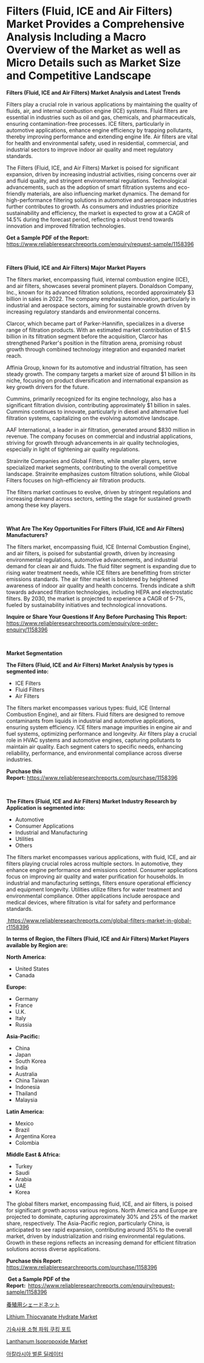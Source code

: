 <p><h1>Filters (Fluid, ICE and Air Filters) Market Provides a Comprehensive Analysis Including a Macro Overview of the Market as well as Micro Details such as Market Size and Competitive Landscape</h1></p><p><strong>Filters (Fluid, ICE and Air Filters) Market Analysis and Latest Trends</strong></p>
<p><p>Filters play a crucial role in various applications by maintaining the quality of fluids, air, and internal combustion engine (ICE) systems. Fluid filters are essential in industries such as oil and gas, chemicals, and pharmaceuticals, ensuring contamination-free processes. ICE filters, particularly in automotive applications, enhance engine efficiency by trapping pollutants, thereby improving performance and extending engine life. Air filters are vital for health and environmental safety, used in residential, commercial, and industrial sectors to improve indoor air quality and meet regulatory standards.</p><p>The Filters (Fluid, ICE, and Air Filters) Market is poised for significant expansion, driven by increasing industrial activities, rising concerns over air and fluid quality, and stringent environmental regulations. Technological advancements, such as the adoption of smart filtration systems and eco-friendly materials, are also influencing market dynamics. The demand for high-performance filtering solutions in automotive and aerospace industries further contributes to growth. As consumers and industries prioritize sustainability and efficiency, the market is expected to grow at a CAGR of 14.5% during the forecast period, reflecting a robust trend towards innovation and improved filtration technologies.</p></p>
<p><strong>Get a Sample PDF of the Report:&nbsp;</strong> <a href="https://www.reliableresearchreports.com/enquiry/request-sample/1158396">https://www.reliableresearchreports.com/enquiry/request-sample/1158396</a></p>
<p>&nbsp;</p>
<p><strong>Filters (Fluid, ICE and Air Filters) Major Market Players</strong></p>
<p><p>The filters market, encompassing fluid, internal combustion engine (ICE), and air filters, showcases several prominent players. Donaldson Company, Inc., known for its advanced filtration solutions, recorded approximately $3 billion in sales in 2022. The company emphasizes innovation, particularly in industrial and aerospace sectors, aiming for sustainable growth driven by increasing regulatory standards and environmental concerns.</p><p>Clarcor, which became part of Parker-Hannifin, specializes in a diverse range of filtration products. With an estimated market contribution of $1.5 billion in its filtration segment before the acquisition, Clarcor has strengthened Parker's position in the filtration arena, promising robust growth through combined technology integration and expanded market reach.</p><p>Affinia Group, known for its automotive and industrial filtration, has seen steady growth. The company targets a market size of around $1 billion in its niche, focusing on product diversification and international expansion as key growth drivers for the future.</p><p>Cummins, primarily recognized for its engine technology, also has a significant filtration division, contributing approximately $1 billion in sales. Cummins continues to innovate, particularly in diesel and alternative fuel filtration systems, capitalizing on the evolving automotive landscape.</p><p>AAF International, a leader in air filtration, generated around $830 million in revenue. The company focuses on commercial and industrial applications, striving for growth through advancements in air quality technologies, especially in light of tightening air quality regulations.</p><p>Strainrite Companies and Global Filters, while smaller players, serve specialized market segments, contributing to the overall competitive landscape. Strainrite emphasizes custom filtration solutions, while Global Filters focuses on high-efficiency air filtration products.</p><p>The filters market continues to evolve, driven by stringent regulations and increasing demand across sectors, setting the stage for sustained growth among these key players.</p></p>
<p>&nbsp;</p>
<p><strong>What Are The Key Opportunities For Filters (Fluid, ICE and Air Filters) Manufacturers?</strong></p>
<p><p>The filters market, encompassing fluid, ICE (Internal Combustion Engine), and air filters, is poised for substantial growth, driven by increasing environmental regulations, automotive advancements, and industrial demand for clean air and fluids. The fluid filter segment is expanding due to rising water treatment needs, while ICE filters are benefitting from stricter emissions standards. The air filter market is bolstered by heightened awareness of indoor air quality and health concerns. Trends indicate a shift towards advanced filtration technologies, including HEPA and electrostatic filters. By 2030, the market is projected to experience a CAGR of 5-7%, fueled by sustainability initiatives and technological innovations.</p></p>
<p><strong>Inquire or Share Your Questions If Any Before Purchasing This Report:</strong> <a href="https://www.reliableresearchreports.com/enquiry/pre-order-enquiry/1158396">https://www.reliableresearchreports.com/enquiry/pre-order-enquiry/1158396</a></p>
<p>&nbsp;</p>
<p><strong>Market Segmentation</strong></p>
<p><strong>The Filters (Fluid, ICE and Air Filters) Market Analysis by types is segmented into:</strong></p>
<p><ul><li>ICE Filters</li><li>Fluid Filters</li><li>Air Filters</li></ul></p>
<p><p>The filters market encompasses various types: fluid, ICE (Internal Combustion Engine), and air filters. Fluid filters are designed to remove contaminants from liquids in industrial and automotive applications, ensuring system efficiency. ICE filters manage impurities in engine air and fuel systems, optimizing performance and longevity. Air filters play a crucial role in HVAC systems and automotive engines, capturing pollutants to maintain air quality. Each segment caters to specific needs, enhancing reliability, performance, and environmental compliance across diverse industries.</p></p>
<p><strong>Purchase this Report:&nbsp;</strong><a href="https://www.reliableresearchreports.com/purchase/1158396">https://www.reliableresearchreports.com/purchase/1158396</a></p>
<p>&nbsp;</p>
<p><strong>The Filters (Fluid, ICE and Air Filters) Market Industry Research by Application is segmented into:</strong></p>
<p><ul><li>Automotive</li><li>Consumer Applications</li><li>Industrial and Manufacturing</li><li>Utilities</li><li>Others</li></ul></p>
<p><p>The filters market encompasses various applications, with fluid, ICE, and air filters playing crucial roles across multiple sectors. In automotive, they enhance engine performance and emissions control. Consumer applications focus on improving air quality and water purification for households. In industrial and manufacturing settings, filters ensure operational efficiency and equipment longevity. Utilities utilize filters for water treatment and environmental compliance. Other applications include aerospace and medical devices, where filtration is vital for safety and performance standards.</p></p>
<p><a href="https://www.reliableresearchreports.com/global-filters-market-in-global-r1158396">&nbsp;https://www.reliableresearchreports.com/global-filters-market-in-global-r1158396</a></p>
<p><strong>In terms of Region, the Filters (Fluid, ICE and Air Filters) Market Players available by Region are:</strong></p>
<p>
    <p> <strong> North America: </strong>
        <ul>
            <li>United States</li>
            <li>Canada</li>
        </ul>
        </p> 
    <p> <strong> Europe: </strong>
        <ul>
            <li>Germany</li>
            <li>France</li>
            <li>U.K.</li>
            <li>Italy</li>
            <li>Russia</li>
        </ul>
        </p> 
    <p> <strong> Asia-Pacific: </strong>
        <ul>
            <li>China</li>
            <li>Japan</li>
            <li>South Korea</li>
            <li>India</li>
            <li>Australia</li>
            <li>China Taiwan</li>
            <li>Indonesia</li>
            <li>Thailand</li>
            <li>Malaysia</li>
        </ul>
        </p> 
    <p> <strong> Latin America: </strong>
        <ul>
            <li>Mexico</li>
            <li>Brazil</li>
            <li>Argentina Korea</li>
            <li>Colombia</li>
        </ul>
        </p> 
    <p> <strong> Middle East & Africa: </strong>
        <ul>
            <li>Turkey</li>
            <li>Saudi</li>
            <li>Arabia</li>
            <li>UAE</li>
            <li>Korea</li>
        </ul>
    </p>
    </p>
<p><p>The global filters market, encompassing fluid, ICE, and air filters, is poised for significant growth across various regions. North America and Europe are projected to dominate, capturing approximately 30% and 25% of the market share, respectively. The Asia-Pacific region, particularly China, is anticipated to see rapid expansion, contributing around 35% to the overall market, driven by industrialization and rising environmental regulations. Growth in these regions reflects an increasing demand for efficient filtration solutions across diverse applications.</p></p>
<p><strong>Purchase this Report: </strong><a href="https://www.reliableresearchreports.com/purchase/1158396">https://www.reliableresearchreports.com/purchase/1158396</a></p>
<p>&nbsp;<strong>Get a Sample PDF of the Report:&nbsp;&nbsp;</strong><a href="https://www.reliableresearchreports.com/enquiry/request-sample/1158396">https://www.reliableresearchreports.com/enquiry/request-sample/1158396</a></p>
<p><strong></strong></p>
<p><p><a href="https://medium.com/@dm15982023/aquaculture-shade-net-market-%E3%81%AE%E3%82%B0%E3%83%AD%E3%83%BC%E3%83%90%E3%83%AB%E5%B8%82%E5%A0%B4%E6%A6%82%E8%A6%81%E3%81%AF-%E4%B8%96%E7%95%8C%E3%81%8A%E3%82%88%E3%81%B3%E4%B8%BB%E8%A6%81%E5%B8%82%E5%A0%B4%E3%81%AB%E3%81%8A%E3%81%91%E3%82%8B%E6%A5%AD%E7%95%8C%E3%81%AB%E5%BD%B1%E9%9F%BF%E3%82%92%E4%B8%8E%E3%81%88%E3%82%8B%E4%B8%BB%E8%A6%81%E3%81%AA%E3%83%88%E3%83%AC%E3%83%B3%E3%83%89%E3%81%AB%E3%81%A4%E3%81%84%E3%81%A6-%E7%8B%AC%E8%87%AA%E3%81%AE%E8%A6%96%E7%82%B9%E3%82%92%E6%8F%90%E4%BE%9B%E3%81%97%E3%81%BE%E3%81%99-e56b63aab116">養殖用シェードネット</a></p><p><a href="https://issuu.com/reportprime-2/docs/lithium-thiocyanate-hydrate-market-_84b0be47a8a2e1">Lithium Thiocyanate Hydrate Market</a></p><p><a href="https://medium.com/@ejuynpri79/%EC%84%B8%EA%B3%84-small-power-cooking-pot-for-dormitory-market-%EC%9D%80-2024%EC%97%90%EC%84%9C-2031%EB%A1%9C-%EC%97%B0%ED%8F%89%EA%B7%A0-%EC%A6%9D%EA%B0%80%EC%9C%A8%EC%9D%84-%EB%B3%B4%EC%9D%BC-%EA%B2%83%EC%9C%BC%EB%A1%9C-%EC%98%88%EC%83%81%EB%90%A9%EB%8B%88%EB%8B%A4-ec941b12253a">기숙사용 소형 파워 쿠킹 포트</a></p><p><a href="https://issuu.com/reportprime-2/docs/lanthanum-isopropoxide-market-size-_90e5abceacd19a">Lanthanum Isopropoxide Market</a></p><p><a href="https://medium.com/@hossainvi014/%EC%84%B8%EA%B3%84-achalasia-balloon-dilator-market-%EC%9D%80-2024%EC%97%90%EC%84%9C-2031%EB%A1%9C-%EC%97%B0%ED%8F%89%EA%B7%A0-%EC%A6%9D%EA%B0%80%EC%9C%A8%EC%9D%84-%EB%B3%B4%EC%9D%BC-%EA%B2%83%EC%9C%BC%EB%A1%9C-%EC%98%88%EC%83%81%EB%90%A9%EB%8B%88%EB%8B%A4-777296733efc">아칼라시아 벌룬 딜레이터</a></p></p>